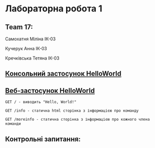 # Лабораторна робота 1

## Team 17:
Самохатня Міліна ІК-03 

Кучерук Анна ІК-03 

Кречківська Тетяна ІК-03 

## [Консольний застосунок HelloWorld](https://github.com/tusya69/spring/tree/main/spring/laba1/MySpringConsoleHelloWorld)

## [Веб-застосунок HelloWorld](https://github.com/tusya69/spring/tree/main/spring/laba1/MySpringWebHelloWorld)
`GET / - виводить "Hello, World!"` 

`GET /info - статична html сторінка з інформацією про команду` 

`GET /moreinfo - статична сторінка з інформацією про кожного члена команди` 

## Контрольні запитання:
